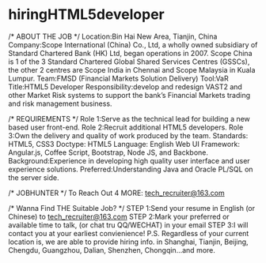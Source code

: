 # hiringHTML5developer

/* ABOUT THE JOB */
Location:Bin Hai New Area, Tianjin, China
Company:Scope International (China) Co., Ltd, a wholly owned subsidiary of Standard Chartered Bank (HK) Ltd, began operations in 2007. Scope China is 1 of the 3 Standard Chartered Global Shared Services Centres (GSSCs), the other 2 centres are Scope India in Chennai and Scope Malaysia in Kuala Lumpur.
Team:FMSD (Financial Markets Solution Delivery)
Tool:VaR
Title:HTML5 Developer
Responsibility:develop and redesign VAST2 and other Market Risk systems to support the bank’s Financial Markets trading and risk management business.
 
/* REQUIREMENTS */
Role 1:Serve as the technical lead for building a new based user front-end.
Role 2:Recruit additional HTML5 developers.
Role 3:Own the delivery and quality of work produced by the team.
Standards: HTML5, CSS3
Doctype: HTML5
Language: English
Web UI Framework: Angular.js, Coffee Script, Bootstrap, Node JS, and Backbone.
Background:Experience in developing high quality user interface and user experience solutions.
Preferred:Understanding Java and Oracle PL/SQL on the server side.

/* JOBHUNTER */
To Reach Out 4 MORE: tech_recruiter@163.com

/* Wanna Find THE Suitable Job? */
STEP 1:Send your resume in English (or Chinese) to tech_recruiter@163.com 
STEP 2:Mark your preferred or available time to talk, (or chat tru QQ/WECHAT) in your email
STEP 3:I will contact you at your earliest convienience!
P.S. Regardless of your current location is, we are able to provide hiring info. in Shanghai, Tianjin, Beijing, Chengdu, Guangzhou, Dalian, Shenzhen, Chongqin...and more.


